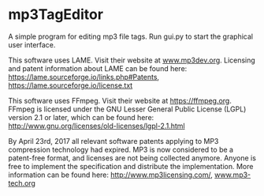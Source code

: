 # mp3TagEditor
A simple program for editing mp3 file tags. Run gui.py to start the graphical user interface.

This software uses LAME. Visit their website at www.mp3dev.org.
Licensing and patent information about LAME can be found here: https://lame.sourceforge.io/links.php#Patents, https://lame.sourceforge.io/license.txt

This software uses FFmpeg. Visit their website at https://ffmpeg.org.
FFmpeg is licensed under the GNU Lesser General Public License (LGPL) version 2.1 or later, which can be found here: http://www.gnu.org/licenses/old-licenses/lgpl-2.1.html

By April 23rd, 2017 all relevant software patents applying to MP3 compression technology had expired. MP3 is now considered to be a patent-free format, and licenses are not being collected anymore. Anyone is free to implement the specification and distribute the implementation.
More information can be found here: http://www.mp3licensing.com/, www.mp3-tech.org
